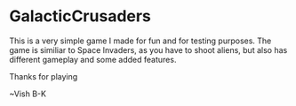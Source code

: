 # GalacticCrusaders

This is a very simple game I made for fun and for testing purposes.
The game is similiar to Space Invaders, as you have to shoot aliens,
but also has different gameplay and some added features.

Thanks for playing

~Vish B-K

